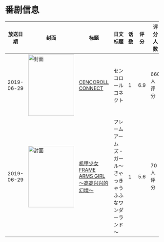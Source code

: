 # 番剧信息

|放送日期|封面|标题|日文标题|话数|评分|评分人数|
|---|---|---|---|---|---|---|
|2019-06-29|<img src="https://lain.bgm.tv/pic/cover/c/4b/92/29413_m3vv4.jpg" alt="封面" style="width:150px;height:200px;object-fit:cover;">|[CENCOROLL CONNECT](https://bangumi.tv/subject/29413)|センコロール コネクト|1|6.9|660人评分|
|2019-06-29|<img src="https://lain.bgm.tv/pic/cover/c/77/14/241270_ultN0.jpg" alt="封面" style="width:150px;height:200px;object-fit:cover;">|[机甲少女 FRAME ARMS GIRL～高高兴兴的幻境～](https://bangumi.tv/subject/241270)|フレームアームズ・ガール～きゃっきゃうふふなワンダーランド～|1|5.6|70人评分|
